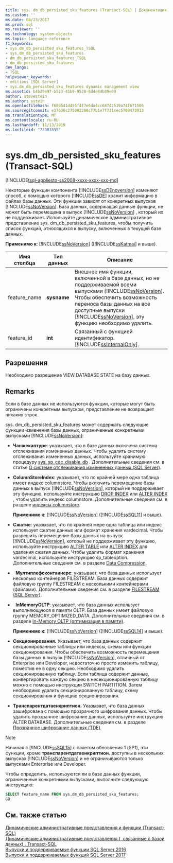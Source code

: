 ```yaml
---
title: sys. dm_db_persisted_sku_features (Transact-SQL) | Документация Майкрософт
ms.custom: ''
ms.date: 08/23/2017
ms.prod: sql
ms.reviewer: ''
ms.technology: system-objects
ms.topic: language-reference
f1_keywords:
- sys.dm_db_persisted_sku_features_TSQL
- sys.dm_db_persisted_sku_features
- dm_db_persisted_sku_features_TSQL
- dm_db_persisted_sku_features
dev_langs:
- TSQL
helpviewer_keywords:
- editions [SQL Server]
- sys.dm_db_persisted_sku_features dynamic management view
ms.assetid: b4b29e97-b523-41b9-9528-6d4e84b89e09
author: stevestein
ms.author: sstein
ms.openlocfilehash: f689541d455f4f7e6da4cc68742519a74f671506
ms.sourcegitcommit: e37636c275002200cf7b1e7f731cec5709473913
ms.translationtype: MT
ms.contentlocale: ru-RU
ms.lasthandoff: 11/13/2019
ms.locfileid: "73981835"
---
```

# <a name="sysdm_db_persisted_sku_features-transact-sql"></a>sys.dm_db_persisted_sku_features (Transact-SQL)
[!INCLUDE[tsql-appliesto-ss2008-xxxx-xxxx-xxx-md](../../includes/tsql-appliesto-ss2008-xxxx-xxxx-xxx-md.md)]

  Некоторые функции компонента [!INCLUDE[ssDEnoversion](../../includes/ssdenoversion-md.md)] изменяют способ, с помощью которого [!INCLUDE[ssDE](../../includes/ssde-md.md)] хранит информацию в файлах базы данных. Эти функции зависят от конкретных выпусков [!INCLUDE[ssNoVersion](../../includes/ssnoversion-md.md)]. База данных, содержащая данные функции, не может быть перемещена в выпуск [!INCLUDE[ssNoVersion](../../includes/ssnoversion-md.md)] , который их не поддерживает. Используйте динамическое административное представление sys. dm_db_persisted_sku_features, чтобы получить список функций, относящихся к выпуску, включенных в текущей базе данных.
  
**Применимо к**: [!INCLUDE[ssNoVersion](../../includes/ssnoversion-md.md)] ([!INCLUDE[ssKatmai](../../includes/sskatmai-md.md)] и выше).
  
|Имя столбца|Тип данных|Описание|  
|-----------------|---------------|-----------------|  
|feature_name|**sysname**|Внешнее имя функции, включенной в базе данных, но не поддерживаемой всеми выпусками [!INCLUDE[ssNoVersion](../../includes/ssnoversion-md.md)]. Чтобы обеспечить возможность переноса базы данных на все доступные выпуски [!INCLUDE[ssNoVersion](../../includes/ssnoversion-md.md)], эту функцию необходимо удалить.|  
|feature_id|**int**|Связанный с функцией идентификатор. [!INCLUDE[ssInternalOnly](../../includes/ssinternalonly-md.md)].|  
  
## <a name="permissions"></a>Разрешения  
 Необходимо разрешение VIEW DATABASE STATE на базу данных.  
  
## <a name="remarks"></a>Remarks  
 Если в базе данных не используются функции, которые могут быть ограничены конкретным выпуском, представление не возвращает никаких строк.  
  
 sys. dm_db_persisted_sku_features может содержать следующие функции изменения базы данных, ограниченные конкретными выпусками [!INCLUDE[ssNoVersion](../../includes/ssnoversion-md.md)]:  
  
-   **Чанжекаптуре**: указывает, что в базе данных включена система отслеживания измененных данных. Чтобы удалить систему отслеживания измененных данных, используйте хранимую процедуру [sys. sp_cdc_disable_db](../../relational-databases/system-stored-procedures/sys-sp-cdc-disable-db-transact-sql.md) . Дополнительные сведения см. в статье [О системе отслеживания измененных данных (SQL Server)](../../relational-databases/track-changes/about-change-data-capture-sql-server.md).  
  
-   **ColumnStoreIndex**: указывает, что по крайней мере одна таблица имеет индекс columnstore. Чтобы включить перемещение базы данных в выпуск [!INCLUDE[ssNoVersion](../../includes/ssnoversion-md.md)], который не поддерживает эту функцию, используйте инструкцию [DROP INDEX](../../t-sql/statements/drop-index-transact-sql.md) или [ALTER INDEX](../../t-sql/statements/alter-index-transact-sql.md) , чтобы удалить индекс columnstore. Дополнительные сведения см. в разделе [индексы columnstore](../../relational-databases/indexes/columnstore-indexes-overview.md).  
  
    **Применимо к**: [!INCLUDE[ssNoVersion](../../includes/ssnoversion-md.md)] ([!INCLUDE[ssSQL11](../../includes/sssql11-md.md)] и выше).  
  
-   **Сжатие**: указывает, что по крайней мере одна таблица или индекс использует сжатие данных или формат хранения vardecimal. Чтобы разрешить перемещение базы данных на выпуск [!INCLUDE[ssNoVersion](../../includes/ssnoversion-md.md)], который не поддерживает эту функцию, используйте инструкцию [ALTER TABLE](../../t-sql/statements/alter-table-transact-sql.md) или [ALTER INDEX](../../t-sql/statements/alter-index-transact-sql.md) для удаления сжатия данных. Чтобы удалить формат хранения vardecimal, используйте инструкцию sp_tableoption. Дополнительные сведения см. в разделе [Data Compression](../../relational-databases/data-compression/data-compression.md).  
  
-   **Мултиплефсконтаинерс**: указывает, что база данных использует несколько контейнеров FILESTREAM. База данных содержит файловую группу FILESTREAM с несколькими контейнерами (файлами). Дополнительные сведения см. в разделе [FILESTREAM (SQL Server)](../../relational-databases/blob/filestream-sql-server.md).  
  
-   **InMemoryOLTP**: указывает, что база данных использует выполняющуюся в памяти OLTP. База данных имеет файловую группу MEMORY_OPTIMIZED_DATA. Дополнительные сведения см. в разделе [In-Memory OLTP (оптимизация в памяти)](../../relational-databases/in-memory-oltp/in-memory-oltp-in-memory-optimization.md).  
  
  **Применимо к**: [!INCLUDE[ssNoVersion](../../includes/ssnoversion-md.md)] ([!INCLUDE[ssSQL14](../../includes/sssql14-md.md)] и выше). 
  
-   **Секционирования.** Указывает, что база данных содержит секционированные таблицы или индексы, схемы или функции секционирования. Чтобы обеспечить возможность перемещения базы данных в выпуск [!INCLUDE[ssNoVersion](../../includes/ssnoversion-md.md)], отличный от Enterprise или Developer, недостаточно просто изменить таблицу, поместив ее в одну секцию. Необходимо удалить секционированную таблицу. Если таблица содержит данные, конвертировать каждую секцию в несекционированную таблицу можно с помощью инструкции SWITCH PARTITION. Затем необходимо удалить секционированную таблицу, схему секционирования и функцию секционирования.  
  
-   **Транспарентдатаенкриптион.** Указывает, что база данных зашифрована с помощью прозрачного шифрования данных. Чтобы удалить прозрачное шифрование данных, используйте инструкцию ALTER DATABASE. Дополнительные сведения см. в разделе [Прозрачное шифрование данных (TDE)](../../relational-databases/security/encryption/transparent-data-encryption.md).  

> [!NOTE]
> Начиная с [!INCLUDE[ssSQL15](../../includes/sssql15-md.md)] с пакетом обновления 1 (SP1), эти функции, кроме **транспарентдатаенкриптион.** доступны в нескольких выпусках [!INCLUDE[ssNoVersion](../../includes/ssnoversion-md.md)] и не ограничиваются только выпусками Enterprise или Developer.

 Чтобы определить, используются ли в базе данных функции, ограниченные конкретными выпусками, выполните следующую инструкцию:  
  
```sql  
SELECT feature_name FROM sys.dm_db_persisted_sku_features;  
GO  
```  
  
## <a name="see-also"></a>См. также статью  
 [Динамические административные представления и функции (Transact-SQL)](~/relational-databases/system-dynamic-management-views/system-dynamic-management-views.md)   
 [Динамические административные представления &#40;, связанные с базой данных&#41; , Transact-SQL](../../relational-databases/system-dynamic-management-views/database-related-dynamic-management-views-transact-sql.md)   
 [Выпуски и поддерживаемые функции SQL Server 2016](../../sql-server/editions-and-components-of-sql-server-2016.md)   
 [Выпуски и поддерживаемых функций SQL Server 2017](../../sql-server/editions-and-components-of-sql-server-2017.md)  
  
